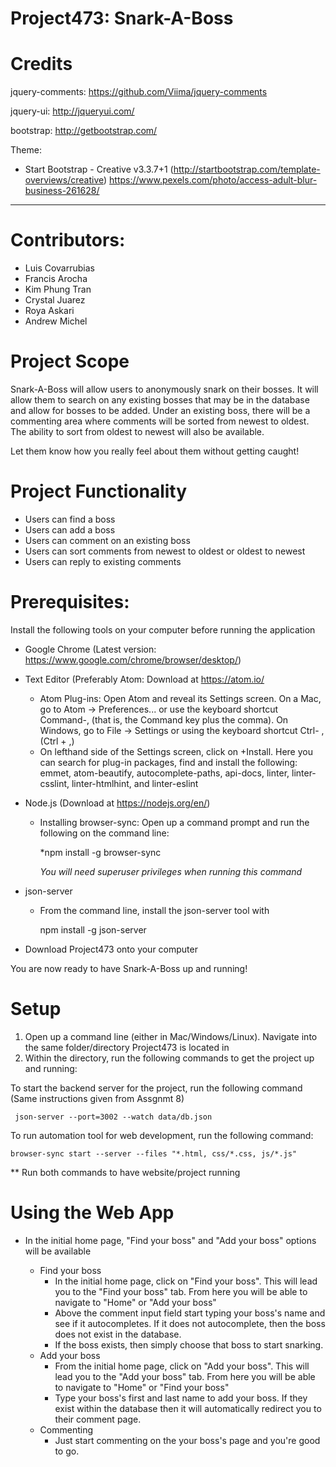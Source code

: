 # Project473: Snark-A-Boss

# Credits

jquery-comments: https://github.com/Viima/jquery-comments

jquery-ui: http://jqueryui.com/

bootstrap: http://getbootstrap.com/

Theme:
* Start Bootstrap - Creative v3.3.7+1 (http://startbootstrap.com/template-overviews/creative)
https://www.pexels.com/photo/access-adult-blur-business-261628/

---------------------------------------------------------------------------------------------------
# Contributors:

- Luis Covarrubias
- Francis Arocha
- Kim Phung Tran
- Crystal Juarez
- Roya Askari
- Andrew Michel

# Project Scope

Snark-A-Boss will allow users to anonymously snark on their bosses. It will allow them to search on any existing bosses that may be in the database and allow for bosses to be added. Under an existing boss, there will be a commenting area where comments will be sorted from newest to oldest. The ability to sort from oldest to newest will also be available.

Let them know how you really feel about them without getting caught!

# Project Functionality

- Users can find a boss
- Users can add a boss
- Users can comment on an existing boss
- Users can sort comments from newest to oldest or oldest to newest
- Users can reply to existing comments


# Prerequisites: 

Install the following tools on your computer before running the application
     
- Google Chrome (Latest version: https://www.google.com/chrome/browser/desktop/)
- Text Editor (Preferably Atom: Download at https://atom.io/
   - Atom Plug-ins: Open Atom and reveal its Settings screen. On a Mac, go to Atom → Preferences... or use the keyboard shortcut Command-, (that is, the Command key plus the comma). On Windows, go to File → Settings or using the keyboard shortcut Ctrl- , (Ctrl + ,)
   - On lefthand side of the Settings screen, click  on +Install. Here you can search for plug-in packages, find and install the following: emmet, atom-beautify, autocomplete-paths, api-docs, linter, linter-csslint, linter-htmlhint, and linter-eslint
- Node.js (Download at https://nodejs.org/en/)
     - Installing browser-sync: Open up a command prompt and run the following on the command line:
         
          *npm install -g browser-sync
 
        *You will need superuser privileges when running this command*
 - json-server
     - From the command line, install the json-server tool with
          
          npm install -g json-server

 - Download Project473 onto your computer
        
  You are now ready to have Snark-A-Boss up and running!

# Setup

1) Open up a command line (either in Mac/Windows/Linux). Navigate into the same folder/directory Project473 is located in
2) Within the directory, run the following commands to get the project up and running:

To start the backend server for the project, run the following command (Same instructions given from Assgnmt 8)

     json-server --port=3002 --watch data/db.json


To run automation tool for web development, run the following command:

    browser-sync start --server --files "*.html, css/*.css, js/*.js"

** Run both commands to have website/project running


# Using the Web App

-  In the initial home page, "Find your boss" and "Add your boss" options will be available

    - Find your boss
        - In the initial home page, click on "Find your boss". This will lead you to the "Find your boss" tab. From here you will be able to navigate to "Home" or "Add your boss"
        - Above the comment input field start typing your boss's name and see if it autocompletes. If it does not autocomplete, then the boss does not exist in the database.
        - If the boss exists, then simply choose that boss to start snarking.
    - Add your boss
        - From the initial home page, click on "Add your boss". This will lead you to the "Add your boss" tab. From here you will be able to navigate to "Home" or "Find your boss"
        - Type your boss's first and last name to add your boss. If they exist within the database then it will automatically redirect you to their comment page.
    - Commenting
        - Just start commenting on the your boss's page and you're good to go.
